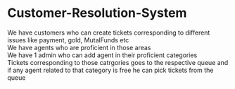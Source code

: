 # Customer-Resolution-System
We have customers who can create tickets corresponding to different issues like payment, gold, MutalFunds etc<br>
We have agents who are proficient in those areas<br>
We have 1 admin who can add agent in their proficient categories<br>
Tickets corresponding to those catrgories goes to the respective queue and if any agent related to that category is free he can pick tickets from the queue<br>
